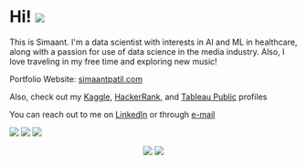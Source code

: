 # Hi! ![](https://komarev.com/ghpvc/?username=Simaant&color=red)

This is Simaant. I'm a data scientist with interests in AI and ML in healthcare, along with a passion for use of data science in the media industry. Also, I love traveling in my free time and exploring new music!

Portfolio Website: [simaantpatil.com](https://www.simaantpatil.com)

Also, check out my [Kaggle](https://www.kaggle.com/simaant), [HackerRank](https://www.hackerrank.com/simaant1996patil), and [Tableau Public](https://public.tableau.com/app/profile/simaantpatil) profiles 

You can reach out to me on [LinkedIn](https://www.linkedin.com/in/simaantpatil/) or through [e-mail](mailto:simaant77@gmail.com)


![](https://img.shields.io/badge/Language-Python-informational?logo=python&logoColor=white&color=orange)
![](https://img.shields.io/badge/Machine%20Learning-Scikit--learn-informational?logo=scikitlearn&logoColor=white&color=yellow)
![](https://img.shields.io/badge/Database-SQL-informational?logo=sqlite&logoColor=white&color=blue)


<p align="center">
	<img src="https://github-readme-stats.vercel.app/api/top-langs/?username=Simaant&layout=compact&langs_count=5&theme=tokyonight" />
	<img src="https://github-readme-stats.vercel.app/api?username=Simaant&show_icons=true&hide=prs,contribs&line_height=30&theme=tokyonight" />
</p>



